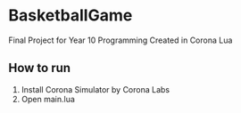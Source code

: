 # BasketballGame
Final Project for Year 10 Programming
Created in Corona Lua

## How to run
1. Install Corona Simulator by Corona Labs
2. Open main.lua
